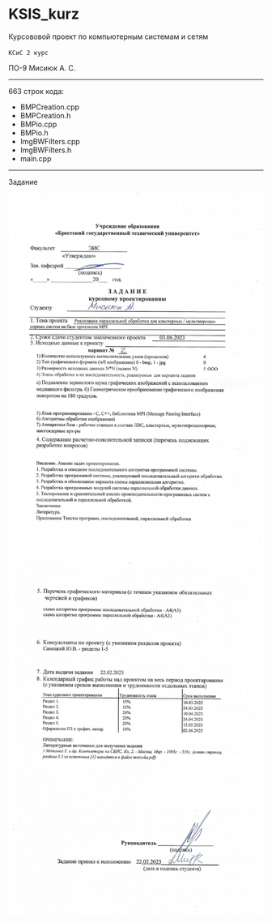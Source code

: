 # KSIS_kurz
Курсововой проект по компьютерным системам и сетям

` КСиС 2 курс `

ПО-9 Мисиюк А. С.

---

663 строк кода:
- BMPCreation.cpp
- BMPCreation.h
- BMPio.cpp
- BMPio.h
- ImgBWFilters.cpp
- ImgBWFilters.h
- main.cpp

---

Задание

![Page1.pdf](./Task_page1.jpg)
![Page2.pdf](./Task_page2.jpg)
